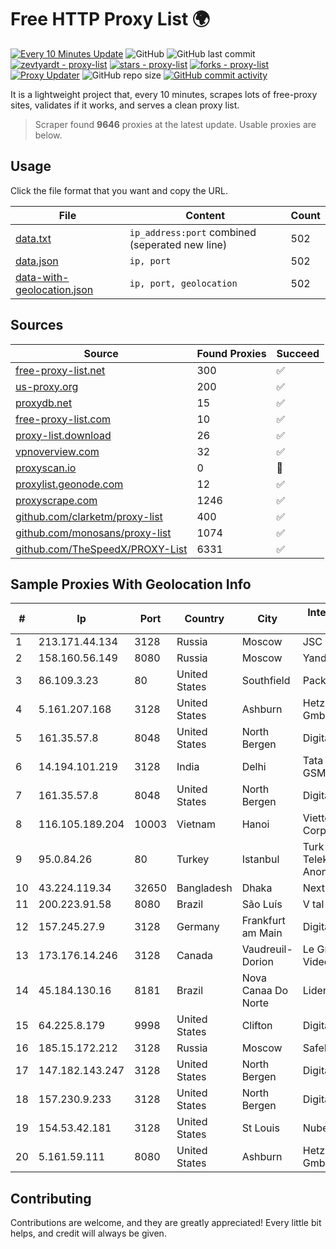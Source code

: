
# Free HTTP Proxy List 🌍

[![Every 10 Minutes Update](https://github.com/mertguvencli/http-proxy-list/actions/workflows/main.yml/badge.svg?branch=main)](https://github.com/mertguvencli/http-proxy-list/actions/workflows/main.yml)
![GitHub](https://img.shields.io/github/license/mertguvencli/http-proxy-list)
![GitHub last commit](https://img.shields.io/github/last-commit/mertguvencli/http-proxy-list)
[![zevtyardt - proxy-list](https://img.shields.io/static/v1?label=zevtyardt&message=proxy-list&color=blue&logo=github)](https://github.com/zevtyardt/proxy-list "Go to GitHub repo")
[![stars - proxy-list](https://img.shields.io/github/stars/zevtyardt/proxy-list?style=social)](https://github.com/zevtyardt/proxy-list)
[![forks - proxy-list](https://img.shields.io/github/forks/zevtyardt/proxy-list?style=social)](https://github.com/zevtyardt/proxy-list)
[![Proxy Updater](https://github.com/zevtyardt/proxy-list/workflows/Proxy%20Updater/badge.svg)](https://github.com/zevtyardt/proxy-list/actions?query=workflow:"Proxy+Updater")
![GitHub repo size](https://img.shields.io/github/repo-size/zevtyardt/proxy-list)
[![GitHub commit activity](https://img.shields.io/github/commit-activity/m/zevtyardt/proxy-list?logo=commits)](https://github.com/zevtyardt/proxy-list/commits/main)

It is a lightweight project that, every 10 minutes, scrapes lots of free-proxy sites, validates if it works, and serves a clean proxy list.

> Scraper found **9646** proxies at the latest update. Usable proxies are below.

## Usage

Click the file format that you want and copy the URL.

|File|Content|Count|
|----|-------|-----|
|[data.txt](https://raw.githubusercontent.com/mertguvencli/http-proxy-list/main/proxy-list/data.txt)|`ip_address:port` combined (seperated new line)|502|
|[data.json](https://raw.githubusercontent.com/mertguvencli/http-proxy-list/main/proxy-list/data.json)|`ip, port`|502|
|[data-with-geolocation.json](https://raw.githubusercontent.com/mertguvencli/http-proxy-list/main/proxy-list/data-with-geolocation.json)|`ip, port, geolocation`|502|

## Sources

|Source|Found Proxies|Succeed|
|------|-------------|-------|
|[free-proxy-list.net](https://free-proxy-list.net)|300|✅|
|[us-proxy.org](https://www.us-proxy.org)|200|✅|
|[proxydb.net](http://proxydb.net)|15|✅|
|[free-proxy-list.com](https://free-proxy-list.com/?page=&port=&type%5B%5D=http&type%5B%5D=https&up_time=0&search=Search)|10|✅|
|[proxy-list.download](https://www.proxy-list.download/HTTP)|26|✅|
|[vpnoverview.com](https://vpnoverview.com/privacy/anonymous-browsing/free-proxy-servers)|32|✅|
|[proxyscan.io](https://www.proxyscan.io)|0|🚫|
|[proxylist.geonode.com](https://proxylist.geonode.com/api/proxy-list?limit=300&page=1&sort_by=lastChecked&sort_type=desc&protocols=http,https)|12|✅|
|[proxyscrape.com](https://api.proxyscrape.com/v2/?request=displayproxies&protocol=http&timeout=10000&country=all&ssl=all&anonymity=all)|1246|✅|
|[github.com/clarketm/proxy-list](https://raw.githubusercontent.com/clarketm/proxy-list/master/proxy-list-raw.txt)|400|✅|
|[github.com/monosans/proxy-list](https://raw.githubusercontent.com/monosans/proxy-list/main/proxies/http.txt)|1074|✅|
|[github.com/TheSpeedX/PROXY-List](https://raw.githubusercontent.com/TheSpeedX/PROXY-List/master/http.txt)|6331|✅|


## Sample Proxies With Geolocation Info

|#|Ip|Port|Country|City|Internet Service Provider|
|-|--|----|-------|----|-------------------------|
|1|213.171.44.134|3128|Russia|Moscow|JSC Comcor|
|2|158.160.56.149|8080|Russia|Moscow|Yandex.Cloud LLC|
|3|86.109.3.23|80|United States|Southfield|Packet Host, Inc.|
|4|5.161.207.168|3128|United States|Ashburn|Hetzner Online GmbH|
|5|161.35.57.8|8048|United States|North Bergen|DigitalOcean, LLC|
|6|14.194.101.219|3128|India|Delhi|Tata Tele Services GSM|
|7|161.35.57.8|8048|United States|North Bergen|DigitalOcean, LLC|
|8|116.105.189.204|10003|Vietnam|Hanoi|Viettel Corporation|
|9|95.0.84.26|80|Turkey|Istanbul|Turk Telekomunikasyon Anonim Sirketi|
|10|43.224.119.34|32650|Bangladesh|Dhaka|Next Online|
|11|200.223.91.58|8080|Brazil|São Luís|V tal|
|12|157.245.27.9|3128|Germany|Frankfurt am Main|DigitalOcean, LLC|
|13|173.176.14.246|3128|Canada|Vaudreuil-Dorion|Le Groupe Videotron Ltee|
|14|45.184.130.16|8181|Brazil|Nova Canaa Do Norte|Lidernet Telecom|
|15|64.225.8.179|9998|United States|Clifton|DigitalOcean, LLC|
|16|185.15.172.212|3128|Russia|Moscow|SafeData LLC|
|17|147.182.143.247|3128|United States|North Bergen|DigitalOcean, LLC|
|18|157.230.9.233|3128|United States|North Bergen|DigitalOcean, LLC|
|19|154.53.42.181|3128|United States|St Louis|Nubes, LLC|
|20|5.161.59.111|8080|United States|Ashburn|Hetzner Online GmbH|



## Contributing

Contributions are welcome, and they are greatly appreciated! Every
little bit helps, and credit will always be given.

